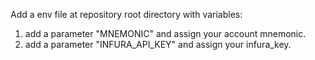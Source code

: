 Add a env file at repository root directory with variables: 
1. add a parameter "MNEMONIC" and assign your account mnemonic.
2. add a parameter "INFURA_API_KEY" and assign your infura_key.